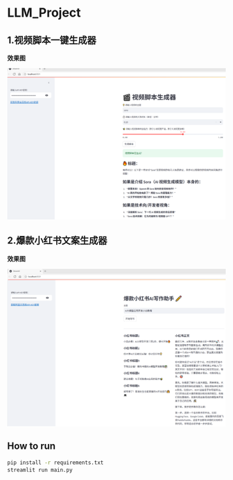 # LLM_Project

## 1.视频脚本一键生成器

**效果图**

![video_script](assets/images/video_script.png)

## 2.爆款小红书文案生成器

**效果图**

![xiaohongshu](assets/images/xiaohongshu.png)


## How to run

```bash
pip install -r requirements.txt
streamlit run main.py
```
